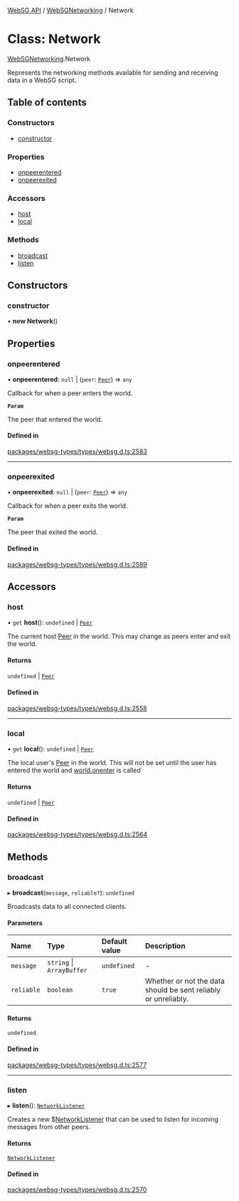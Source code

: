 [WebSG API](../README.md) / [WebSGNetworking](../modules/WebSGNetworking.md) / Network

# Class: Network

[WebSGNetworking](../modules/WebSGNetworking.md).Network

Represents the networking methods available
for sending and receiving data in a WebSG script.

## Table of contents

### Constructors

- [constructor](WebSGNetworking.Network.md#constructor)

### Properties

- [onpeerentered](WebSGNetworking.Network.md#onpeerentered)
- [onpeerexited](WebSGNetworking.Network.md#onpeerexited)

### Accessors

- [host](WebSGNetworking.Network.md#host)
- [local](WebSGNetworking.Network.md#local)

### Methods

- [broadcast](WebSGNetworking.Network.md#broadcast)
- [listen](WebSGNetworking.Network.md#listen)

## Constructors

### constructor

• **new Network**()

## Properties

### onpeerentered

• **onpeerentered**: ``null`` \| (`peer`: [`Peer`](WebSGNetworking.Peer.md)) => `any`

Callback for when a peer enters the world.

**`Param`**

The peer that entered the world.

#### Defined in

[packages/websg-types/types/websg.d.ts:2583](https://github.com/thirdroom/thirdroom/blob/c8b57e0e/packages/websg-types/types/websg.d.ts#L2583)

___

### onpeerexited

• **onpeerexited**: ``null`` \| (`peer`: [`Peer`](WebSGNetworking.Peer.md)) => `any`

Callback for when a peer exits the world.

**`Param`**

The peer that exited the world.

#### Defined in

[packages/websg-types/types/websg.d.ts:2589](https://github.com/thirdroom/thirdroom/blob/c8b57e0e/packages/websg-types/types/websg.d.ts#L2589)

## Accessors

### host

• `get` **host**(): `undefined` \| [`Peer`](WebSGNetworking.Peer.md)

The current host [Peer](WebSGNetworking.Peer.md) in the world. This may change
as peers enter and exit the world.

#### Returns

`undefined` \| [`Peer`](WebSGNetworking.Peer.md)

#### Defined in

[packages/websg-types/types/websg.d.ts:2558](https://github.com/thirdroom/thirdroom/blob/c8b57e0e/packages/websg-types/types/websg.d.ts#L2558)

___

### local

• `get` **local**(): `undefined` \| [`Peer`](WebSGNetworking.Peer.md)

The local user's [Peer](WebSGNetworking.Peer.md) in the world. This will not be set
until the user has entered the world and [world.onenter](WebSG.World.md#onenter) is called

#### Returns

`undefined` \| [`Peer`](WebSGNetworking.Peer.md)

#### Defined in

[packages/websg-types/types/websg.d.ts:2564](https://github.com/thirdroom/thirdroom/blob/c8b57e0e/packages/websg-types/types/websg.d.ts#L2564)

## Methods

### broadcast

▸ **broadcast**(`message`, `reliable?`): `undefined`

Broadcasts data to all connected clients.

#### Parameters

| Name | Type | Default value | Description |
| :------ | :------ | :------ | :------ |
| `message` | `string` \| `ArrayBuffer` | `undefined` | - |
| `reliable` | `boolean` | `true` | Whether or not the data should be sent reliably or unreliably. |

#### Returns

`undefined`

#### Defined in

[packages/websg-types/types/websg.d.ts:2577](https://github.com/thirdroom/thirdroom/blob/c8b57e0e/packages/websg-types/types/websg.d.ts#L2577)

___

### listen

▸ **listen**(): [`NetworkListener`](WebSGNetworking.NetworkListener.md)

Creates a new $[NetworkListener](WebSGNetworking.NetworkListener.md) that can be used to listen for
incoming messages from other peers.

#### Returns

[`NetworkListener`](WebSGNetworking.NetworkListener.md)

#### Defined in

[packages/websg-types/types/websg.d.ts:2570](https://github.com/thirdroom/thirdroom/blob/c8b57e0e/packages/websg-types/types/websg.d.ts#L2570)
